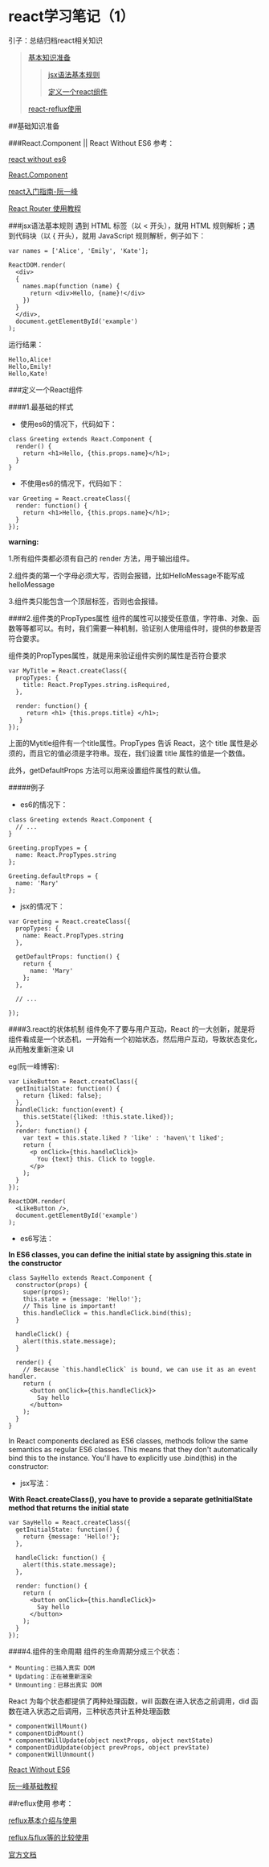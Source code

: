 # react学习笔记（1）

引子：总结归档react相关知识

> [基本知识准备](#prepare)
> >[jsx语法基本规则](#base_jsx)
> >
> >[定义一个react组件](#create_componse)
> 
> [react-reflux使用](#reflux)
>
>
>
>

##<a name=“prepare”></a>基础知识准备

###React.Component || React Without ES6 
参考：

[react without es6](https://facebook.github.io/react/docs/react-without-es6.html)

[React.Component](https://facebook.github.io/react/docs/react-component.html)

[react入门指南-阮一峰](http://www.ruanyifeng.com/blog/2015/03/react.html)

[React Router 使用教程](http://www.ruanyifeng.com/blog/2016/05/react_router.html?utm_source=tool.lu)

###<a name="base_jsx"></a>jsx语法基本规则
遇到 HTML 标签（以 < 开头），就用 HTML 规则解析；遇到代码块（以 { 开头），就用 JavaScript 规则解析，例子如下：

```
var names = ['Alice', 'Emily', 'Kate'];

ReactDOM.render(
  <div>
  {
    names.map(function (name) {
      return <div>Hello, {name}!</div>
    })
  }
  </div>,
  document.getElementById('example')
);
```
运行结果：

```
Hello,Alice!
Hello,Emily!
Hello,Kate!
```

###<a name="create_componse"></a>定义一个React组件

####1.最基础的样式

* 使用es6的情况下，代码如下：

```
class Greeting extends React.Component {
  render() {
    return <h1>Hello, {this.props.name}</h1>;
  }
}
```

* 不使用es6的情况下，代码如下：

```
var Greeting = React.createClass({
  render: function() {
    return <h1>Hello, {this.props.name}</h1>;
  }
});
```

**warning:**

1.所有组件类都必须有自己的 render 方法，用于输出组件。

2.组件类的第一个字母必须大写，否则会报错，比如HelloMessage不能写成helloMessage

3.组件类只能包含一个顶层标签，否则也会报错。

####2.组件类的PropTypes属性
组件的属性可以接受任意值，字符串、对象、函数等等都可以。有时，我们需要一种机制，验证别人使用组件时，提供的参数是否符合要求。

组件类的PropTypes属性，就是用来验证组件实例的属性是否符合要求

```
var MyTitle = React.createClass({
  propTypes: {
    title: React.PropTypes.string.isRequired,
  },

  render: function() {
     return <h1> {this.props.title} </h1>;
   }
});
```
上面的Mytitle组件有一个title属性。PropTypes 告诉 React，这个 title 属性是必须的，而且它的值必须是字符串。现在，我们设置 title 属性的值是一个数值。

此外，getDefaultProps 方法可以用来设置组件属性的默认值。

#####例子
* es6的情况下：

```
class Greeting extends React.Component {
  // ...
}

Greeting.propTypes = {
  name: React.PropTypes.string
};

Greeting.defaultProps = {
  name: 'Mary'
};
```

* jsx的情况下：

```
var Greeting = React.createClass({
  propTypes: {
    name: React.PropTypes.string
  },

  getDefaultProps: function() {
    return {
      name: 'Mary'
    };
  },

  // ...

});
```

####3.react的状体机制
组件免不了要与用户互动，React 的一大创新，就是将组件看成是一个状态机，一开始有一个初始状态，然后用户互动，导致状态变化，从而触发重新渲染 UI 

eg(阮一峰博客):

```
var LikeButton = React.createClass({
  getInitialState: function() {
    return {liked: false};
  },
  handleClick: function(event) {
    this.setState({liked: !this.state.liked});
  },
  render: function() {
    var text = this.state.liked ? 'like' : 'haven\'t liked';
    return (
      <p onClick={this.handleClick}>
        You {text} this. Click to toggle.
      </p>
    );
  }
});

ReactDOM.render(
  <LikeButton />,
  document.getElementById('example')
);
```

* es6写法：

**In ES6 classes, you can define the initial state by assigning this.state in the constructor**

```
class SayHello extends React.Component {
  constructor(props) {
    super(props);
    this.state = {message: 'Hello!'};
    // This line is important!
    this.handleClick = this.handleClick.bind(this);
  }

  handleClick() {
    alert(this.state.message);
  }

  render() {
    // Because `this.handleClick` is bound, we can use it as an event handler.
    return (
      <button onClick={this.handleClick}>
        Say hello
      </button>
    );
  }
}
```

In React components declared as ES6 classes, methods follow the same semantics as regular ES6 classes. This means that they don't automatically bind this to the instance. You'll have to explicitly use .bind(this) in the constructor:

* jsx写法：

**With React.createClass(), you have to provide a separate getInitialState method that returns the initial state**

```
var SayHello = React.createClass({
  getInitialState: function() {
    return {message: 'Hello!'};
  },

  handleClick: function() {
    alert(this.state.message);
  },

  render: function() {
    return (
      <button onClick={this.handleClick}>
        Say hello
      </button>
    );
  }
});
```

####4.组件的生命周期
组件的生命周期分成三个状态：

```
* Mounting：已插入真实 DOM
* Updating：正在被重新渲染
* Unmounting：已移出真实 DOM
```
React 为每个状态都提供了两种处理函数，will 函数在进入状态之前调用，did 函数在进入状态之后调用，三种状态共计五种处理函数

```
* componentWillMount()
* componentDidMount()
* componentWillUpdate(object nextProps, object nextState)
* componentDidUpdate(object prevProps, object prevState)
* componentWillUnmount()
```

[React Without ES6](https://facebook.github.io/react/docs/react-without-es6.html)

[阮一峰基础教程](http://www.ruanyifeng.com/blog/2015/03/react.html)



##<a name="reflux"></a>reflux使用
参考：

[reflux基本介绍与使用](http://www.tuicool.com/articles/J3Mz2a)

[reflux与flux等的比较使用](http://www.cnblogs.com/lovesueee/p/4893218.html)

[官方文档](https://github.com/reflux/refluxjs/tree/master)


